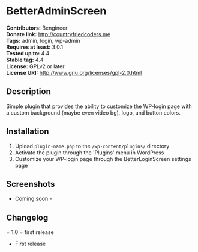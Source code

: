 # BetterAdminScreen #
**Contributors:** Bengineer  
**Donate link:** http://countryfriedcoders.me  
**Tags:** admin, login, wp-admin  
**Requires at least:** 3.0.1  
**Tested up to:** 4.4  
**Stable tag:** 4.4  
**License:** GPLv2 or later  
**License URI:** http://www.gnu.org/licenses/gpl-2.0.html  

## Description ##

Simple plugin that provides the ability to customize the WP-login page with a custom background (maybe even video bg), logo, and button colors.

## Installation ##

1. Upload `plugin-name.php` to the `/wp-content/plugins/` directory
2. Activate the plugin through the 'Plugins' menu in WordPress
3. Customize your WP-login page through the BetterLoginScreen settings page

## Screenshots ##

- Coming soon - 

## Changelog ##

= 1.0 = first release
* First release
